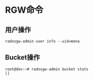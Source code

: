 # RGW命令

## 用户操作

```
radosgw-admin user info --uid=mona
```

## Bucket操作

```
root@dev:~# radosgw-admin bucket stats
[]
```
